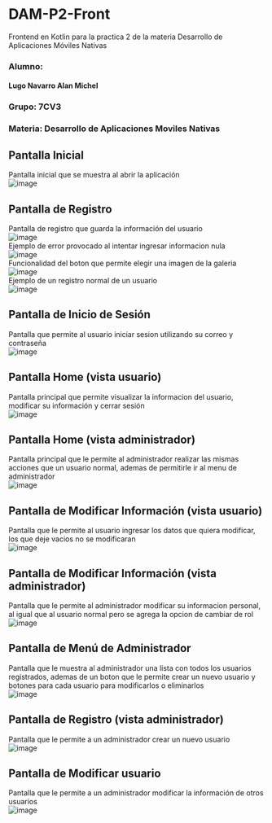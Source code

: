 # DAM-P2-Front
Frontend en Kotlin para la practica 2 de la materia Desarrollo de Aplicaciones Móviles Nativas
### Alumno: 
#### Lugo Navarro Alan Michel

### Grupo: 7CV3
### Materia: Desarrollo de Aplicaciones Moviles Nativas
## Pantalla Inicial
Pantalla inicial que se muestra al abrir la aplicación<br>
![image](https://github.com/user-attachments/assets/cc765ee3-064a-4101-bcd4-fecb28d0a4d0)<br>
## Pantalla de Registro
Pantalla de registro que guarda la información del usuario<br>
![image](https://github.com/user-attachments/assets/c43e4eaa-47b2-49a3-9fc3-42a87990f5cd)<br>
Ejemplo de error provocado al intentar ingresar informacion nula<br>
![image](https://github.com/user-attachments/assets/b7008dc7-bd32-4ba6-9543-22d4d491c6ed)<br>
Funcionalidad del boton que permite elegir una imagen de la galeria<br>
![image](https://github.com/user-attachments/assets/9b76a8af-f6a3-4b5a-bf06-e29060b49ffe)<br>
Ejemplo de un registro normal de un usuario<br>
![image](https://github.com/user-attachments/assets/03e62a3d-afd7-4b44-9e81-c9c61790116c)<br>
## Pantalla de Inicio de Sesión
Pantalla que permite al usuario iniciar sesion utilizando su correo y contraseña<br>
![image](https://github.com/user-attachments/assets/c28df9a0-cfd3-428a-b87e-dac5843da55c)<br>
## Pantalla Home (vista usuario)
Pantalla principal que permite visualizar la informacion del usuario, modificar su información y cerrar sesión<br>
![image](https://github.com/user-attachments/assets/bfa8fe01-c29e-43d2-bd78-c622e12b2774)<br>
## Pantalla Home (vista administrador)
Pantalla principal que le permite al administrador realizar las mismas acciones que un usuario normal, ademas de permitirle ir al menu de administrador<br>
![image](https://github.com/user-attachments/assets/57200cbe-c08b-4e82-a17d-7952b27407b5)<br>
## Pantalla de Modificar Información (vista usuario)
Pantalla que le permite al usuario ingresar los datos que quiera modificar, los que deje vacios no se modificaran<br>
![image](https://github.com/user-attachments/assets/ccb3601f-de4a-4d80-bb44-693459b1824d)<br>
## Pantalla de Modificar Información (vista administrador)
Pantalla que le permite al administrador modificar su informacion personal, al igual que al usuario normal pero se agrega la opcion de cambiar de rol<br>
![image](https://github.com/user-attachments/assets/1ee6a94e-eb3e-4220-ba18-d5680d47c131)<br>
## Pantalla de Menú de Administrador
Pantalla que le muestra al administrador una lista con todos los usuarios registrados, ademas de un boton que le permite crear un nuevo usuario y botones para cada usuario para modificarlos o eliminarlos<br>
![image](https://github.com/user-attachments/assets/c7d53304-d44f-4dea-a6fb-f1189c5bc419)<br>
## Pantalla de Registro (vista administrador)
Pantalla que le permite a un administrador crear un nuevo usuario<br>
![image](https://github.com/user-attachments/assets/0b0aba10-a75a-4e36-bf3e-2b1229c2dd4b)<br>
## Pantalla de Modificar usuario
Pantalla que le permite a un administrador modificar la información de otros usuarios<br>
![image](https://github.com/user-attachments/assets/6036d79c-645d-407b-883e-1504f5028068)<br>














